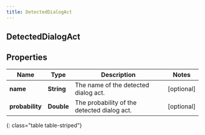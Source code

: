 ```yaml
---
title: DetectedDialogAct
---
```

## DetectedDialogAct


## Properties

| Name | Type | Description | Notes |
| ------------ | ------------- | ------------- | ------------- |
| **name** | <!----><!---->**String**<!----> | The name of the detected dialog act. |  [optional] |
| **probability** | <!----><!---->**Double**<!----> | The probability of the detected dialog act. |  [optional] |
{: class="table table-striped"}



